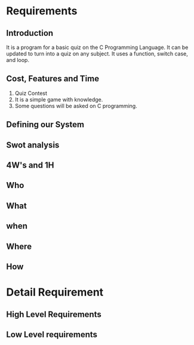# Requirements
## Introduction
It is a program for a basic quiz on the C Programming Language. It can be updated to turn into a quiz on any subject. It uses a function, switch case, and loop.
## Cost, Features and Time
1.  Quiz Contest
2.  It is a simple game with knowledge.
3.  Some questions will be asked on C programming.
## Defining our System
## Swot analysis
## 4W's and 1H
## Who
## What
## when
## Where
## How
# Detail Requirement
## High Level Requirements
## Low Level requirements
